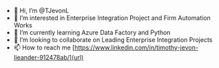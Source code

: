 - 👋 Hi, I’m @TJevonL
- 👀 I’m interested in Enterprise Integration Project and Firm Automation Works
- 🌱 I’m currently learning Azure Data Factory and Python
- 💞️ I’m looking to collaborate on Leading Enterprise Integration Projects
- 📫 How to reach me [https://www.linkedin.com/in/timothy-jevon-lieander-912478ab/](url)

<!---
TJevonL/TJevonL is a ✨ special ✨ repository because its `README.md` (this file) appears on your GitHub profile.
You can click the Preview link to take a look at your changes.
--->
